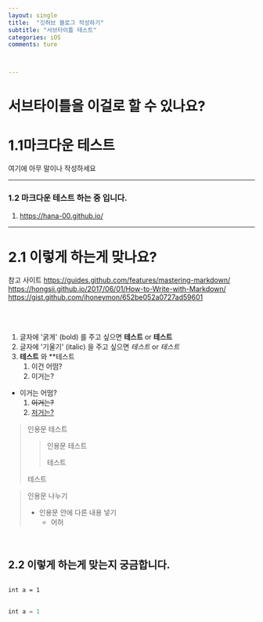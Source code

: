 ```yaml
---
layout: single
title:  "깃허브 블로그 작성하기"
subtitle: "서브타이틀 테스트"
categories: iOS
comments: ture



---
```

# 서브타이틀을 이걸로 할 수 있나요?


# 1.1마크다운 테스트 

여기에 아무 말이나 작성하세요

***

### 1.2 마크다운 테스트 하는 중 입니다.

1. https://hana-00.github.io/


***

#  2.1 이렇게 하는게 맞나요?

참고 사이트 
https://guides.github.com/features/mastering-markdown/ <br/>
https://hongsii.github.io/2017/06/01/How-to-Write-with-Markdown/ <br/>
https://gist.github.com/ihoneymon/652be052a0727ad59601 <br/>

<br/>

<br/>



1. 글자에 '굵게' (bold) 를 주고 싶으면 **테스트** or __테스트__
2. 글자에 '기울기' (italic) 을 주고 싶으면 *테스트* or _테스트_
3. **테스트** 와  \**테스트
   1. 이건 어떰?
   2. 이거는?

* 이거는 어떰?
  1. ~~이거는?~~
  2. <u>저거는?</u>



> 인용문 테스트
>
> > 인용문 테스트
> >
> > 테스트
>
> 테스트

> 인용문 나누기
>
> * 인용문 안에 다른 내용 넣기
>   * 어허



<br/>


## 2.2 이렇게 하는게 맞는지 궁금합니다.

<pre>
<code>
int a = 1
</code>
</pre>



```swift
int a = 1
```

